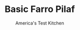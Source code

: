 ---
layout: ../../layouts/MarkdownPostLayout.astro
title: Basic Farro Pilaf
author: America's Test Kitchen
pubDate: 2023-03-15
description: "Central Italy’s popular grain is worthy of a place at your table."
image_url: https://res.cloudinary.com/hksqkdlah/image/upload/ar_1:1,c_fill,dpr_2.0,f_auto,fl_lossy.progressive.strip_profile,g_faces:auto,q_auto:low,w_344/SFS_Farro_006_tj89ar
tags: ["Side Dishes","Main Courses","Grains"]
calories: 2892
protein: 11
carbohydrates: 81
fats: 14
fiber: 8
ingredients: ["1½ cups pearled, farro","2 tablespoons, extra-virgin olive oil, divided","1/4 teaspoon, table salt, plus salt for cooking farro","2 sprigs, fresh thyme","1 , bay leaf","2 tablespoons, chopped fresh parsley (optional)","1 , garlic clove, minced"]
serves: 6
time: "40 minutes"
instructions: ["Combine farro and 1 tablespoon oil in large saucepan. Cook over medium-high heat, stirring frequently, until farro is fragrant and just starting to darken in color, about 6 minutes.","Add 2 quarts water, 1 tablespoon salt, thyme sprigs, and bay leaf. Bring to boil over high heat. Reduce heat to medium and simmer until grains are tender with slight chew, 10 to 20 minutes. Drain well. Discard thyme sprigs and bay leaf.","Return farro to saucepan. Stir in parsley, if using; garlic; salt; and remaining 1 tablespoon oil. Season with salt and pepper to taste. Transfer to serving dish and serve."]
nutrition: ["340 mg Potassium, K","260 mg Phosphorus, P","42 mg Calcium, Ca","5 mg Iron, Fe","104 mg Magnesium, Mg","285 mg Sodium, Na","2 mg Zinc, Zn","14 g Total lipid (fat)","5 mg Niacin","6 g Fatty acids, total monounsaturated","1 g Fatty acids, total polyunsaturated","3 mg Vitamin C, total ascorbic acid","5 g Fatty acids, total saturated","8 g Fiber, total dietary","63 µg Folic acid","37 µg Folate, food","18 g Sugars, total","27 µg Vitamin K (phylloquinone)","12 g Water","81 g Carbohydrate, by difference","146 µg Folate, DFE","11 g Protein","1 mg Vitamin E (alpha-tocopherol)","9 µg Vitamin A, RAE","482 kcal Energy","15 g Sugars, added","2892 calories"]
notes: "We developed this basic farro pilaf recipe using Bob’s Red Mill Organic Farro. You can also use whole-grain or semipearled farro here if you can find it, but note that the cooking time will be on the longer side of the range given. To use whole-grain farro, soak it for at least 8 hours or up to 12 hours and drain it thoroughly before starting with step 1. Do not use quick-cooking farro here."
---
